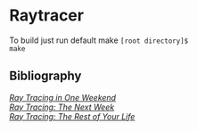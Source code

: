 # Raytracer

To build just run default make
<code>[root directory]$ make</code>

## Bibliography
[_Ray Tracing in One Weekend_](https://raytracing.github.io/books/RayTracingInOneWeekend.html)<br>
[_Ray Tracing: The Next Week_](https://raytracing.github.io/books/RayTracingTheNextWeek.html)<br>
[_Ray Tracing: The Rest of Your Life_](https://raytracing.github.io/books/RayTracingTheRestOfYourLife.html)
